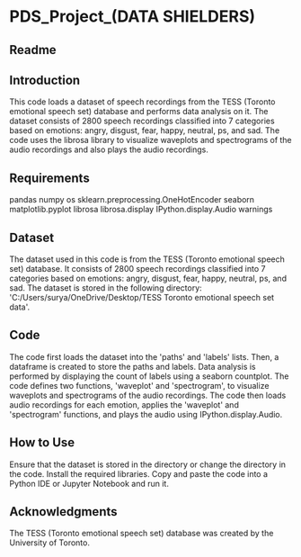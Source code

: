 # PDS_Project_(DATA SHIELDERS)

## Readme
## Introduction
This code loads a dataset of speech recordings from the TESS (Toronto emotional speech set) database and performs data analysis on it. The dataset consists of 2800 speech recordings classified into 7 categories based on emotions: angry, disgust, fear, happy, neutral, ps, and sad. The code uses the librosa library to visualize waveplots and spectrograms of the audio recordings and also plays the audio recordings.

## Requirements
pandas
numpy
os
sklearn.preprocessing.OneHotEncoder
seaborn
matplotlib.pyplot
librosa
librosa.display
IPython.display.Audio
warnings
## Dataset
The dataset used in this code is from the TESS (Toronto emotional speech set) database. It consists of 2800 speech recordings classified into 7 categories based on emotions: angry, disgust, fear, happy, neutral, ps, and sad. The dataset is stored in the following directory: 'C:/Users/surya/OneDrive/Desktop/TESS Toronto emotional speech set data'.

## Code
The code first loads the dataset into the 'paths' and 'labels' lists.
Then, a dataframe is created to store the paths and labels.
Data analysis is performed by displaying the count of labels using a seaborn countplot.
The code defines two functions, 'waveplot' and 'spectrogram', to visualize waveplots and spectrograms of the audio recordings.
The code then loads audio recordings for each emotion, applies the 'waveplot' and 'spectrogram' functions, and plays the audio using IPython.display.Audio.
## How to Use
Ensure that the dataset is stored in the directory or change the directory in the code.
Install the required libraries.
Copy and paste the code into a Python IDE or Jupyter Notebook and run it.
## Acknowledgments
The TESS (Toronto emotional speech set) database was created by the University of Toronto.
